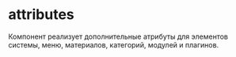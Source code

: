 # attributes
Компонент реализует дополнительные атрибуты для элементов системы, меню, материалов, категорий, модулей и плагинов.
